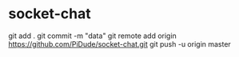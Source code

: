 # socket-chat


git add .
git commit -m "data"
git remote add origin https://github.com/PiDude/socket-chat.git
git push -u origin master


